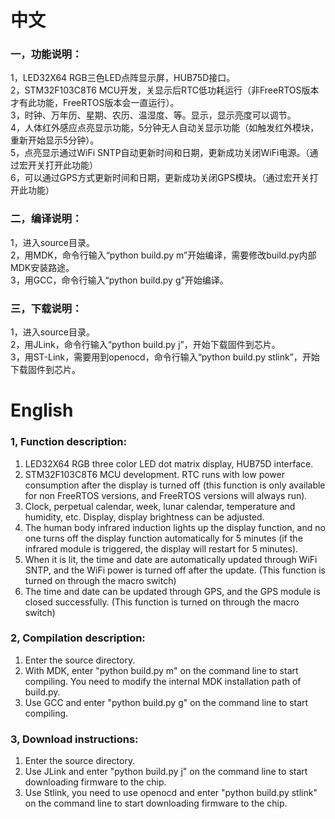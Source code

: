# 中文

### 一，功能说明：
  1，LED32X64 RGB三色LED点阵显示屏，HUB75D接口。<br/>
  2，STM32F103C8T6 MCU开发，关显示后RTC低功耗运行（非FreeRTOS版本才有此功能，FreeRTOS版本会一直运行）。<br/>
  3，时钟、万年历、星期、农历、温湿度、等。显示，显示亮度可以调节。<br/>
  4，人体红外感应点亮显示功能，5分钟无人自动关显示功能（如触发红外模块，重新开始显示5分钟）。<br/>
  5，点亮显示通过WiFi SNTP自动更新时间和日期，更新成功关闭WiFi电源。（通过宏开关打开此功能）<br/>
  6，可以通过GPS方式更新时间和日期，更新成功关闭GPS模块。（通过宏开关打开此功能）

### 二，编译说明：
  1，进入source目录。<br/>
  2，用MDK，命令行输入“python build.py m”开始编译，需要修改build.py内部MDK安装路途。<br/>
  3，用GCC，命令行输入“python build.py g”开始编译。<br/>

### 三，下载说明：
  1，进入source目录。<br/>
  2，用JLink，命令行输入“python build.py j”，开始下载固件到芯片。<br/>
  3，用ST-Link，需要用到openocd，命令行输入“python build.py stlink”，开始下载固件到芯片。


# English

### 1, Function description:
  1. LED32X64 RGB three color LED dot matrix display, HUB75D interface.<br/>
  2. STM32F103C8T6 MCU development. RTC runs with low power consumption after the display is turned off (this function is only available for non FreeRTOS versions, and FreeRTOS versions will always run).<br/>
  3. Clock, perpetual calendar, week, lunar calendar, temperature and humidity, etc. Display, display brightness can be adjusted.<br/>
  4. The human body infrared induction lights up the display function, and no one turns off the display function automatically for 5 minutes (if the infrared module is triggered, the display will restart for 5 minutes).<br/>
  5. When it is lit, the time and date are automatically updated through WiFi SNTP, and the WiFi power is turned off after the update. (This function is turned on through the macro switch)<br/>
  6. The time and date can be updated through GPS, and the GPS module is closed successfully. (This function is turned on through the macro switch)

### 2, Compilation description:
  1. Enter the source directory.<br/>
  2. With MDK, enter "python build.py m" on the command line to start compiling. You need to modify the internal MDK installation path of build.py.<br/>
  3. Use GCC and enter "python build.py g" on the command line to start compiling.

### 3, Download instructions:
  1. Enter the source directory.<br/>
  2. Use JLink and enter "python build.py j" on the command line to start downloading firmware to the chip.<br/>
  3. Use Stlink, you need to use openocd and enter "python build.py stlink" on the command line to start downloading firmware to the chip.
